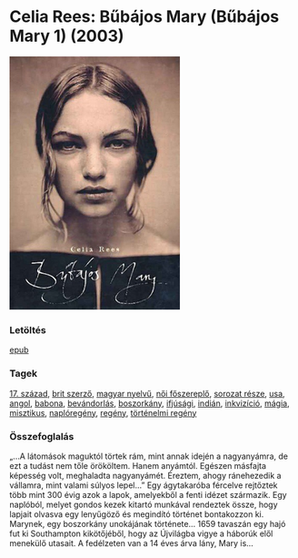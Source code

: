 # <a name="id_979">Celia Rees: Bűbájos Mary (Bűbájos Mary 1) (2003)</a>
<img src="https://github.com/BercziSandor/calibre_lib/raw/main/main/Celia%20Rees/Bubajos%20Mary%20%28979%29/cover.jpg" alt="cover" width="300"/>

### Letöltés
[epub](https://github.com/BercziSandor/calibre_lib/raw/main/main/Celia%20Rees/Bubajos%20Mary%20%28979%29/Bubajos%20Mary%20-%20Celia%20Rees.epub)

### Tagek
[17. század](https://github.com/berczisandor/calibre_lib/blob/main/main/_tags/17.%20sz%c3%a1zad.md), [brit szerző](https://github.com/berczisandor/calibre_lib/blob/main/main/_tags/brit%20szerz%c5%91.md), [magyar nyelvű](https://github.com/berczisandor/calibre_lib/blob/main/main/_tags/magyar%20nyelv%c5%b1.md), [női főszereplő](https://github.com/berczisandor/calibre_lib/blob/main/main/_tags/n%c5%91i%20f%c5%91szerepl%c5%91.md), [sorozat része](https://github.com/berczisandor/calibre_lib/blob/main/main/_tags/sorozat%20r%c3%a9sze.md), [usa](https://github.com/berczisandor/calibre_lib/blob/main/main/_tags/usa.md), [angol](https://github.com/berczisandor/calibre_lib/blob/main/main/_tags/angol.md), [babona](https://github.com/berczisandor/calibre_lib/blob/main/main/_tags/babona.md), [bevándorlás](https://github.com/berczisandor/calibre_lib/blob/main/main/_tags/bev%c3%a1ndorl%c3%a1s.md), [boszorkány](https://github.com/berczisandor/calibre_lib/blob/main/main/_tags/boszork%c3%a1ny.md), [ifjúsági](https://github.com/berczisandor/calibre_lib/blob/main/main/_tags/ifj%c3%bas%c3%a1gi.md), [indián](https://github.com/berczisandor/calibre_lib/blob/main/main/_tags/indi%c3%a1n.md), [inkvizíció](https://github.com/berczisandor/calibre_lib/blob/main/main/_tags/inkviz%c3%adci%c3%b3.md), [mágia](https://github.com/berczisandor/calibre_lib/blob/main/main/_tags/m%c3%a1gia.md), [misztikus](https://github.com/berczisandor/calibre_lib/blob/main/main/_tags/misztikus.md), [naplóregény](https://github.com/berczisandor/calibre_lib/blob/main/main/_tags/napl%c3%b3reg%c3%a9ny.md), [regény](https://github.com/berczisandor/calibre_lib/blob/main/main/_tags/reg%c3%a9ny.md), [történelmi regény](https://github.com/berczisandor/calibre_lib/blob/main/main/_tags/t%c3%b6rt%c3%a9nelmi%20reg%c3%a9ny.md)

### Összefoglalás
<p class="description">„…A látomások maguktól törtek rám, mint annak idején a nagyanyámra, de ezt a tudást nem tőle örököltem. Hanem anyámtól. Egészen másfajta képesség volt, meghaladta nagyanyámét. Éreztem, ahogy ránehezedik a vállamra, mint valami súlyos lepel…” Egy ágytakaróba fércelve rejtőztek több mint 300 évig azok a lapok, amelyekből a fenti idézet származik. Egy naplóból, melyet gondos kezek kitartó munkával rendeztek össze, hogy lapjait olvasva egy lenyűgöző és megindító történet bontakozzon ki. Marynek, egy boszorkány unokájának története… 1659 tavaszán egy hajó fut ki Southampton kikötőjéből, hogy az Újvilágba vigye a háborúk elől menekülő utasait. A fedélzeten van a 14 éves árva lány, Mary is…</p>



